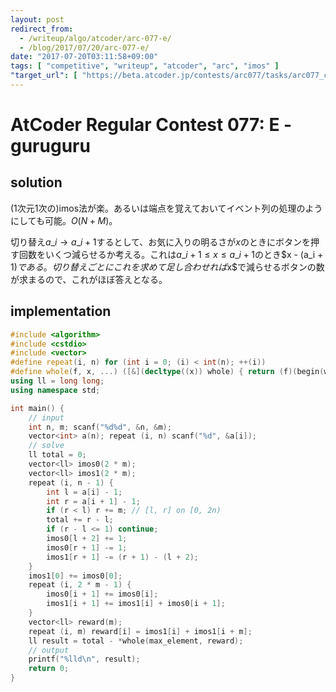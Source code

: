 ```yaml
---
layout: post
redirect_from:
  - /writeup/algo/atcoder/arc-077-e/
  - /blog/2017/07/20/arc-077-e/
date: "2017-07-20T03:11:58+09:00"
tags: [ "competitive", "writeup", "atcoder", "arc", "imos" ]
"target_url": [ "https://beta.atcoder.jp/contests/arc077/tasks/arc077_c" ]
---
```


# AtCoder Regular Contest 077: E - guruguru

## solution

($1$次元$1$次の)imos法が楽。あるいは端点を覚えておいてイベント列の処理のようにしても可能。$O(N + M)$。

切り替え$a\_i \to a\_{i + 1}$するとして、お気に入りの明るさが$x$のときにボタンを押す回数をいくつ減らせるか考える。これは$a\_i + 1 \le x \le a\_{i + 1}$のとき\$x - (a\_i + 1)$である。
切り替えごとにこれを求めて足し合わせれば$x$で減らせるボタンの数が求まるので、これがほぼ答えとなる。

## implementation

``` c++
#include <algorithm>
#include <cstdio>
#include <vector>
#define repeat(i, n) for (int i = 0; (i) < int(n); ++(i))
#define whole(f, x, ...) ([&](decltype((x)) whole) { return (f)(begin(whole), end(whole), ## __VA_ARGS__); })(x)
using ll = long long;
using namespace std;

int main() {
    // input
    int n, m; scanf("%d%d", &n, &m);
    vector<int> a(n); repeat (i, n) scanf("%d", &a[i]);
    // solve
    ll total = 0;
    vector<ll> imos0(2 * m);
    vector<ll> imos1(2 * m);
    repeat (i, n - 1) {
        int l = a[i] - 1;
        int r = a[i + 1] - 1;
        if (r < l) r += m; // [l, r] on [0, 2n)
        total += r - l;
        if (r - l <= 1) continue;
        imos0[l + 2] += 1;
        imos0[r + 1] -= 1;
        imos1[r + 1] -= (r + 1) - (l + 2);
    }
    imos1[0] += imos0[0];
    repeat (i, 2 * m - 1) {
        imos0[i + 1] += imos0[i];
        imos1[i + 1] += imos1[i] + imos0[i + 1];
    }
    vector<ll> reward(m);
    repeat (i, m) reward[i] = imos1[i] + imos1[i + m];
    ll result = total - *whole(max_element, reward);
    // output
    printf("%lld\n", result);
    return 0;
}
```
